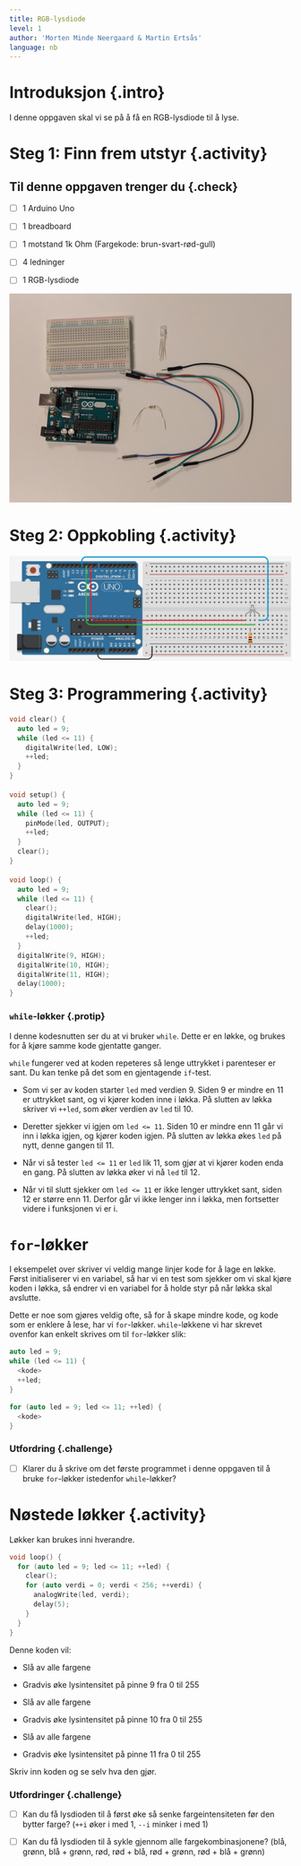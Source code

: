 ```yaml
---
title: RGB-lysdiode
level: 1
author: 'Morten Minde Neergaard & Martin Ertsås'
language: nb
---
```



# Introduksjon {.intro}

I denne oppgaven skal vi se på å få en RGB-lysdiode til å lyse.


# Steg 1: Finn frem utstyr {.activity}

## Til denne oppgaven trenger du {.check}

- [ ] 1 Arduino Uno

- [ ] 1 breadboard

- [ ] 1 motstand 1k Ohm (Fargekode: brun-svart-rød-gull)

- [ ] 4 ledninger

- [ ] 1 RGB-lysdiode

![utstyr](utstyr.jpeg)


# Steg 2: Oppkobling {.activity}

![kobling](kobling.png)


# Steg 3: Programmering {.activity}

```cpp
void clear() {
  auto led = 9;
  while (led <= 11) {
    digitalWrite(led, LOW);
    ++led;
  }
}

void setup() {
  auto led = 9;
  while (led <= 11) {
    pinMode(led, OUTPUT);
    ++led;
  }
  clear();
}

void loop() {
  auto led = 9;
  while (led <= 11) {
    clear();
    digitalWrite(led, HIGH);
    delay(1000);
    ++led;
  }
  digitalWrite(9, HIGH);
  digitalWrite(10, HIGH);
  digitalWrite(11, HIGH);
  delay(1000);
}
```

### `while`-løkker {.protip}

I denne kodesnutten ser du at vi bruker `while`. Dette er en løkke, og brukes
for å kjøre samme kode gjentatte ganger.

`while` fungerer ved at koden repeteres så lenge uttrykket i parenteser er sant.
Du kan tenke på det som en gjentagende `if`-test.

+ Som vi ser av koden starter `led` med verdien 9. Siden 9 er mindre en 11 er
  uttrykket sant, og vi kjører koden inne i løkka. På slutten av løkka skriver
  vi `++led`, som øker verdien av `led` til 10.

+ Deretter sjekker vi igjen om `led <= 11`. Siden 10 er mindre enn 11 går vi inn
  i løkka igjen, og kjører koden igjen. På slutten av løkka økes `led` på nytt,
  denne gangen til 11.

+ Når vi så tester `led <= 11` er `led` lik 11, som gjør at vi kjører koden enda
  en gang. På slutten av løkka øker vi nå `led` til 12.

+ Når vi til slutt sjekker om `led <= 11` er ikke lenger uttrykket sant, siden
  12 er større enn 11. Derfor går vi ikke lenger inn i løkka, men fortsetter
  videre i funksjonen vi er i.


# `for`-løkker

I eksempelet over skriver vi veldig mange linjer kode for å lage en løkke. Først
initialiserer vi en variabel, så har vi en test som sjekker om vi skal kjøre
koden i løkka, så endrer vi en variabel for å holde styr på når løkka skal
avslutte.

Dette er noe som gjøres veldig ofte, så for å skape mindre kode, og kode som er
enklere å lese, har vi `for`-løkker. `while`-løkkene vi har skrevet ovenfor kan
enkelt skrives om til `for`-løkker slik:

```cpp
auto led = 9;
while (led <= 11) {
  <kode>
  ++led;
}
```
```cpp
for (auto led = 9; led <= 11; ++led) {
  <kode>
}
```

### Utfordring {.challenge}

- [ ] Klarer du å skrive om det første programmet i denne oppgaven til å bruke
      `for`-løkker istedenfor `while`-løkker?


# Nøstede løkker {.activity}

Løkker kan brukes inni hverandre.

```cpp
void loop() {
  for (auto led = 9; led <= 11; ++led) {
    clear();
    for (auto verdi = 0; verdi < 256; ++verdi) {
      analogWrite(led, verdi);
      delay(5);
    }
  }
}
```

Denne koden vil:

+ Slå av alle fargene

+ Gradvis øke lysintensitet på pinne 9 fra 0 til 255

+ Slå av alle fargene

+ Gradvis øke lysintensitet på pinne 10 fra 0 til 255

+ Slå av alle fargene

+ Gradvis øke lysintensitet på pinne 11 fra 0 til 255

Skriv inn koden og se selv hva den gjør.

### Utfordringer {.challenge}

- [ ] Kan du få lysdioden til å først øke så senke fargeintensiteten før den
  bytter farge? (`++i` øker i med 1, `--i` minker i med 1)

- [ ] Kan du få lysdioden til å sykle gjennom alle fargekombinasjonene? (blå,
 grønn, blå + grønn, rød, rød + blå, rød + grønn, rød + blå + grønn)
